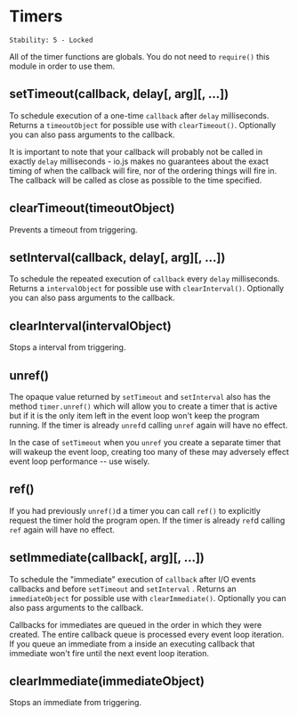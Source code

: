 # Timers

    Stability: 5 - Locked

All of the timer functions are globals.  You do not need to `require()`
this module in order to use them.

## setTimeout(callback, delay[, arg][, ...])

To schedule execution of a one-time `callback` after `delay` milliseconds. Returns a
`timeoutObject` for possible use with `clearTimeout()`. Optionally you can
also pass arguments to the callback.

It is important to note that your callback will probably not be called in exactly
`delay` milliseconds - io.js makes no guarantees about the exact timing of when
the callback will fire, nor of the ordering things will fire in. The callback will
be called as close as possible to the time specified.

## clearTimeout(timeoutObject)

Prevents a timeout from triggering.

## setInterval(callback, delay[, arg][, ...])

To schedule the repeated execution of `callback` every `delay` milliseconds.
Returns a `intervalObject` for possible use with `clearInterval()`. Optionally
you can also pass arguments to the callback.

## clearInterval(intervalObject)

Stops a interval from triggering.

## unref()

The opaque value returned by `setTimeout` and `setInterval` also has the method
`timer.unref()` which will allow you to create a timer that is active but if
it is the only item left in the event loop won't keep the program running.
If the timer is already `unref`d calling `unref` again will have no effect.

In the case of `setTimeout` when you `unref` you create a separate timer that
will wakeup the event loop, creating too many of these may adversely effect
event loop performance -- use wisely.

## ref()

If you had previously `unref()`d a timer you can call `ref()` to explicitly
request the timer hold the program open. If the timer is already `ref`d calling
`ref` again will have no effect.

## setImmediate(callback[, arg][, ...])

To schedule the "immediate" execution of `callback` after I/O events
callbacks and before `setTimeout` and `setInterval` . Returns an
`immediateObject` for possible use with `clearImmediate()`. Optionally you
can also pass arguments to the callback.

Callbacks for immediates are queued in the order in which they were created.
The entire callback queue is processed every event loop iteration. If you queue
an immediate from a inside an executing callback that immediate won't fire
until the next event loop iteration.

## clearImmediate(immediateObject)

Stops an immediate from triggering.
